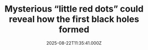 ---
title: "Mysterious “little red dots” could reveal how the first black holes formed"
date: 2025-08-22T11:35:41.000Z
category: Health
externalLink: "https://www.sciencedaily.com/releases/2025/08/250819072201.htm"
image: ""
excerpt: "Astronomers may have uncovered the origins of the mysterious “little red dots,” some of the strangest galaxies seen in the early universe. These tiny but brilliant objects, discovered by the James Webb Space Telescope, appear far too compact and bright to fit existing models of galaxy and black hole formation. A new study suggests they may have formed within rare…"
---